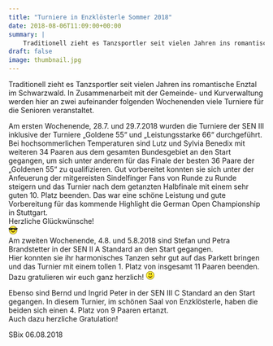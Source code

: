 ```yaml
---
title: "Turniere in Enzklösterle Sommer 2018"
date: 2018-08-06T11:09:00+00:00
summary: |
    Traditionell zieht es Tanzsportler seit vielen Jahren ins romantische Enztal im Schwarzwald. In Zusammenarbeit mit der Gemeinde- und Kurverwaltung werden hier an zwei aufeinander folgenden Wochenenden viele Turniere für die Senioren veranstaltet.
draft: false
image: thumbnail.jpg
---
```


Traditionell zieht es Tanzsportler seit vielen Jahren ins romantische Enztal im Schwarzwald. In Zusammenarbeit mit der Gemeinde- und Kurverwaltung werden hier an zwei aufeinander folgenden Wochenenden viele Turniere für die Senioren veranstaltet.

  
Am ersten Wochenende, 28.7. und 29.7.2018 wurden die Turniere der SEN III inklusive der Turniere „Goldene 55“ und „Leistungsstarke 66“ durchgeführt.  
Bei hochsommerlichen Temperaturen sind Lutz und Sylvia Benedix mit weiteren 34 Paaren aus dem gesamten Bundesgebiet an den Start gegangen, um sich unter anderem für das Finale der besten 36 Paare der „Goldenen 55“ zu qualifizieren. Gut vorbereitet konnten sie sich unter der Anfeuerung der mitgereisten Sindelfinger Fans von Runde zu Runde steigern und das Turnier nach dem getanzten Halbfinale mit einem sehr guten 10. Platz beenden. Das war eine schöne Leistung und gute Vorbereitung für das kommende Highlight die German Open Championship in Stuttgart.  
Herzliche Glückwünsche!   
![](smiley-cool.gif)  
Am zweiten Wochenende, 4.8. und 5.8.2018 sind Stefan und Petra Brandstetter in der SEN II A Standard an den Start gegangen.  
Hier konnten sie ihr harmonisches Tanzen sehr gut auf das Parkett bringen und das Turnier mit einem tollen 1. Platz von insgesamt 11 Paaren beenden.   
Dazu gratulieren wir euch ganz herzlich! ![](smiley-smile.gif)

Ebenso sind Bernd und Ingrid Peter in der SEN III C Standard an den Start gegangen. In diesem Turnier, im schönen Saal von Enzklösterle, haben die beiden sich einen 4. Platz von 9 Paaren ertanzt.   
Auch dazu herzliche Gratulation!

SBix 06.08.2018


